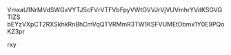 VmxaU1NrMVdSWGxVYTJScFVrVTFVbFpyVWtOVVJrVjVUVmhrYVdKSGVGTlZS
bEYzVXpCT2RXSkhkRnBhCmVqQTVRMmR3TW1KSFVUMEtDbmx1Y0E9PQoKZ3pr

rxy